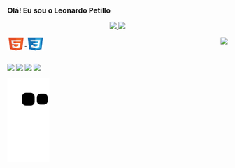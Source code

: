 ### Olá! Eu sou o Leonardo Petillo

<div align="center">
  <a href="https://github.com/L-petillo">
  <img width="48%" src="https://github-readme-stats.vercel.app/api?username=L-petillo&show_icons=true&theme=aura_dark&include_all_commits=true&count_private=true"/>
  <img width="48%" src="https://github-readme-stats.vercel.app/api/top-langs/?username=L-petillo&layout=compact&langs_count=7&theme=aura_dark"/>
</div>
 <div style="display: inline_block"><br>
  <img align="center" alt="Leo-HTML" height="30" width="40" src="https://raw.githubusercontent.com/devicons/devicon/master/icons/html5/html5-original.svg">
  <img align="center" alt="Leo-CSS" height="30" width="40" src="https://raw.githubusercontent.com/devicons/devicon/master/icons/css3/css3-original.svg">
  <img align="right" alts="gilf" height="200" src="https://media.tenor.com/Ktxg6F-WpAgAAAAd/oberon.gif">

   
 
  
</div>
  
  ##
  
 <div>
   <a href="https://twitter.com/L_petillo" target="_blank"><img src="https://img.shields.io/badge/Twitter-1DA1F2?style=for-the-badge&logo=twitter&logoColor=white" target="_blank"></a>
  <a href="https://www.instagram.com/lhpetillo/" target="_blank"><img src="https://img.shields.io/badge/-Instagram-%23E4405F?style=for-the-badge&logo=&logoColor=white" target="_blank"></a>
   <a href="mailto:l_petillo@outlook.com" target="_blank"><img src="https://img.shields.io/badge/Microsoft_Outlook-0078D4?style=for-the-badge&logo=microsoft-outlook&logoColor=white" target="_blank"></a>  
  <a href="https://www.linkedin.com/in/leonardo-petillo-8167b823a/" target="_blank"><img src="https://img.shields.io/badge/-LinkedIn-%230077B5?style=for-the-badge&logo=linkedin&logoColor=white" target="_blank"></a> 
  
   ![Snake animation](https://github.com/L-petillo/L-petillo/blob/output/github-contribution-grid-snake.svg)
   
 </div>
    
 
